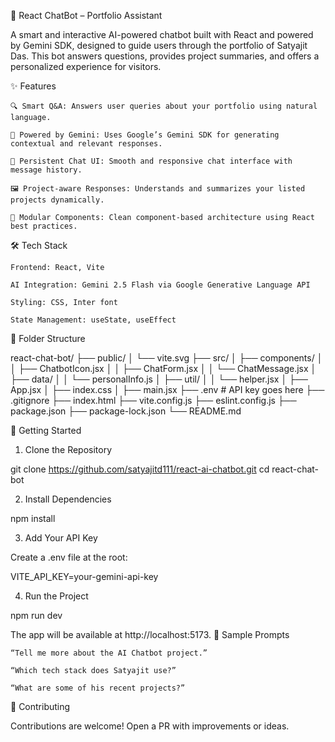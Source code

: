 🤖 React ChatBot – Portfolio Assistant

A smart and interactive AI-powered chatbot built with React and powered by Gemini SDK, designed to guide users through the portfolio of Satyajit Das. This bot answers questions, provides project summaries, and offers a personalized experience for visitors.

✨ Features

    🔍 Smart Q&A: Answers user queries about your portfolio using natural language.

    🧠 Powered by Gemini: Uses Google’s Gemini SDK for generating contextual and relevant responses.

    💬 Persistent Chat UI: Smooth and responsive chat interface with message history.

    🖼️ Project-aware Responses: Understands and summarizes your listed projects dynamically.

    🧩 Modular Components: Clean component-based architecture using React best practices.

🛠️ Tech Stack

    Frontend: React, Vite

    AI Integration: Gemini 2.5 Flash via Google Generative Language API

    Styling: CSS, Inter font

    State Management: useState, useEffect

📁 Folder Structure

react-chat-bot/
├── public/
│ └── vite.svg
├── src/
│ ├── components/
│ │ ├── ChatbotIcon.jsx
│ │ ├── ChatForm.jsx
│ │ └── ChatMessage.jsx
│ ├── data/
│ │ └── personalInfo.js
│ ├── util/
│ │ └── helper.jsx
│ ├── App.jsx
│ ├── index.css
│ ├── main.jsx
├── .env # API key goes here
├── .gitignore
├── index.html
├── vite.config.js
├── eslint.config.js
├── package.json
├── package-lock.json
└── README.md

🚀 Getting Started

1. Clone the Repository

git clone https://github.com/satyajitd111/react-ai-chatbot.git
cd react-chat-bot

2. Install Dependencies

npm install

3. Add Your API Key

Create a .env file at the root:

VITE_API_KEY=your-gemini-api-key

4. Run the Project

npm run dev

The app will be available at http://localhost:5173.
🧪 Sample Prompts

    “Tell me more about the AI Chatbot project.”

    “Which tech stack does Satyajit use?”

    “What are some of his recent projects?”

🤝 Contributing

Contributions are welcome! Open a PR with improvements or ideas.
